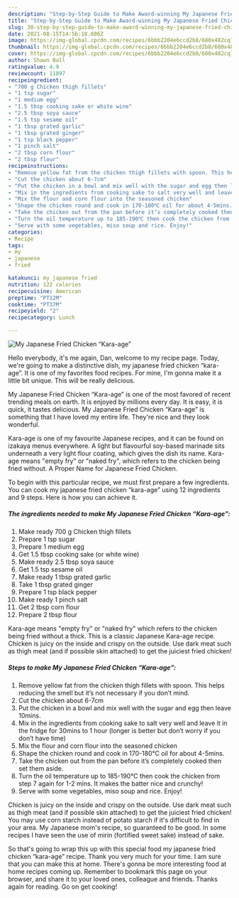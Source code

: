 ```yaml
---
description: "Step-by-Step Guide to Make Award-winning My Japanese Fried Chicken “Kara-age”"
title: "Step-by-Step Guide to Make Award-winning My Japanese Fried Chicken “Kara-age”"
slug: 30-step-by-step-guide-to-make-award-winning-my-japanese-fried-chicken-kara-age
date: 2021-08-15T14:56:18.606Z
image: https://img-global.cpcdn.com/recipes/6bbb2204e6ccd2b8/680x482cq70/my-japanese-fried-chicken-kara-age-recipe-main-photo.jpg
thumbnail: https://img-global.cpcdn.com/recipes/6bbb2204e6ccd2b8/680x482cq70/my-japanese-fried-chicken-kara-age-recipe-main-photo.jpg
cover: https://img-global.cpcdn.com/recipes/6bbb2204e6ccd2b8/680x482cq70/my-japanese-fried-chicken-kara-age-recipe-main-photo.jpg
author: Shawn Ball
ratingvalue: 4.9
reviewcount: 11897
recipeingredient:
- "700 g Chicken thigh fillets"
- "1 tsp sugar"
- "1 medium egg"
- "1.5 tbsp cooking sake or white wine"
- "2.5 tbsp soya sauce"
- "1.5 tsp sesame oil"
- "1 tbsp grated garlic"
- "1 tbsp grated ginger"
- "1 tsp black pepper"
- "1 pinch salt"
- "2 tbsp corn flour"
- "2 tbsp flour"
recipeinstructions:
- "Remove yellow fat from the chicken thigh fillets with spoon. This helps reducing the smell but it’s not necessary if you don’t mind."
- "Cut the chicken about 6-7cm"
- "Put the chicken in a bowl and mix well with the sugar and egg then leave 10mins."
- "Mix in the ingredients from cooking sake to salt very well and leave it in the fridge for 30mins to 1 hour (longer is better but don’t worry if you don’t have time)"
- "Mix the flour and corn flour into the seasoned chicken"
- "Shape the chicken round and cook in 170-180℃ oil for about 4-5mins."
- "Take the chicken out from the pan before it’s completely cooked then set them aside."
- "Turn the oil temperature up to 185-190℃ then cook the chicken from step 7 again for 1-2 mins. It makes the batter nice and crunchy!"
- "Serve with some vegetables, miso soup and rice. Enjoy!"
categories:
- Recipe
tags:
- my
- japanese
- fried

katakunci: my japanese fried 
nutrition: 122 calories
recipecuisine: American
preptime: "PT12M"
cooktime: "PT37M"
recipeyield: "2"
recipecategory: Lunch

---
```



![My Japanese Fried Chicken “Kara-age”](https://img-global.cpcdn.com/recipes/6bbb2204e6ccd2b8/680x482cq70/my-japanese-fried-chicken-kara-age-recipe-main-photo.jpg)

Hello everybody, it's me again, Dan, welcome to my recipe page. Today, we're going to make a distinctive dish, my japanese fried chicken “kara-age”. It is one of my favorites food recipes. For mine, I'm gonna make it a little bit unique. This will be really delicious.

My Japanese Fried Chicken “Kara-age” is one of the most favored of recent trending meals on earth. It is enjoyed by millions every day. It is easy, it is quick, it tastes delicious. My Japanese Fried Chicken “Kara-age” is something that I have loved my entire life. They're nice and they look wonderful.

Kara-age is one of my favourite Japanese recipes, and it can be found on izakaya menus everywhere. A light but flavourful soy-based marinade sits underneath a very light flour coating, which gives the dish its name. Kara-age means &#34;empty fry&#34; or &#34;naked fry&#34;, which refers to the chicken being fried without. A Proper Name for Japanese Fried Chicken.


To begin with this particular recipe, we must first prepare a few ingredients. You can cook my japanese fried chicken “kara-age” using 12 ingredients and 9 steps. Here is how you can achieve it.

<!--inarticleads1-->

##### The ingredients needed to make My Japanese Fried Chicken “Kara-age”:

1. Make ready 700 g Chicken thigh fillets
1. Prepare 1 tsp sugar
1. Prepare 1 medium egg
1. Get 1.5 tbsp cooking sake (or white wine)
1. Make ready 2.5 tbsp soya sauce
1. Get 1.5 tsp sesame oil
1. Make ready 1 tbsp grated garlic
1. Take 1 tbsp grated ginger
1. Prepare 1 tsp black pepper
1. Make ready 1 pinch salt
1. Get 2 tbsp corn flour
1. Prepare 2 tbsp flour


Kara-age means &#34;empty fry&#34; or &#34;naked fry&#34; which refers to the chicken being fried without a thick. This is a classic Japanese Kara-age recipe. Chicken is juicy on the inside and crispy on the outside. Use dark meat such as thigh meat (and if possible skin attached) to get the juiciest fried chicken! 

<!--inarticleads2-->

##### Steps to make My Japanese Fried Chicken “Kara-age”:

1. Remove yellow fat from the chicken thigh fillets with spoon. This helps reducing the smell but it’s not necessary if you don’t mind.
1. Cut the chicken about 6-7cm
1. Put the chicken in a bowl and mix well with the sugar and egg then leave 10mins.
1. Mix in the ingredients from cooking sake to salt very well and leave it in the fridge for 30mins to 1 hour (longer is better but don’t worry if you don’t have time)
1. Mix the flour and corn flour into the seasoned chicken
1. Shape the chicken round and cook in 170-180℃ oil for about 4-5mins.
1. Take the chicken out from the pan before it’s completely cooked then set them aside.
1. Turn the oil temperature up to 185-190℃ then cook the chicken from step 7 again for 1-2 mins. It makes the batter nice and crunchy!
1. Serve with some vegetables, miso soup and rice. Enjoy!


Chicken is juicy on the inside and crispy on the outside. Use dark meat such as thigh meat (and if possible skin attached) to get the juiciest fried chicken! You may use corn starch instead of potato starch if it&#39;s difficult to find in your area. My Japanese mom&#39;s recipe, so guaranteed to be good. In some recipes I have seen the use of mirin (fortified sweet sake) instead of sake. 

So that's going to wrap this up with this special food my japanese fried chicken “kara-age” recipe. Thank you very much for your time. I am sure that you can make this at home. There's gonna be more interesting food at home recipes coming up. Remember to bookmark this page on your browser, and share it to your loved ones, colleague and friends. Thanks again for reading. Go on get cooking!
